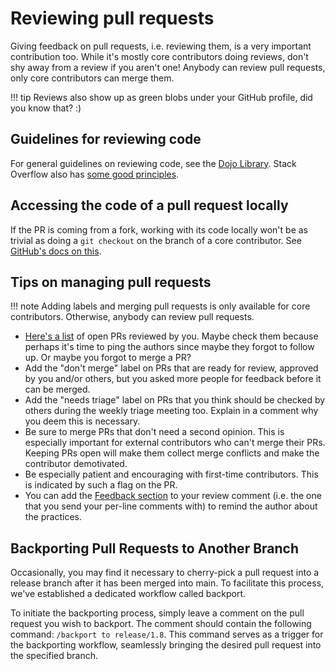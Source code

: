 # Reviewing pull requests

Giving feedback on pull requests, i.e. reviewing them, is a very important contribution too. While it's mostly core contributors doing reviews, don't shy away from a review if you aren't one! Anybody can review pull requests, only core contributors can merge them.

!!! tip
    Reviews also show up as green blobs under your GitHub profile, did you know that? :)

## Guidelines for reviewing code

For general guidelines on reviewing code, see the [Dojo Library](https://orcharddojo.net/orchard-resources/CoreLibrary/DevelopmentGuidelines/CodeReview). Stack Overflow also has [some good principles](https://stackoverflow.blog/2019/09/30/how-to-make-good-code-reviews-better/).

## Accessing the code of a pull request locally

If the PR is coming from a fork, working with its code locally won't be as trivial as doing a `git checkout` on the branch of a core contributor. See [GitHub's docs on this](https://docs.github.com/en/pull-requests/collaborating-with-pull-requests/reviewing-changes-in-pull-requests/checking-out-pull-requests-locally).

## Tips on managing pull requests

!!! note
    Adding labels and merging pull requests is only available for core contributors. Otherwise, anybody can review pull requests.

- [Here's a list](https://github.com/OrchardCMS/OrchardCore/pulls?q=is%3Apr+is%3Aopen+reviewed-by%3A%40me) of open PRs reviewed by you. Maybe check them because perhaps it's time to ping the authors since maybe they forgot to follow up. Or maybe you forgot to merge a PR? 
- Add the "don't merge" label on PRs that are ready for review, approved by you and/or others, but you asked more people for feedback before it can be merged.
- Add the "needs triage" label on PRs that you think should be checked by others during the weekly triage meeting too. Explain in a comment why you deem this is necessary.
- Be sure to merge PRs that don't need a second opinion. This is especially important for external contributors who can't merge their PRs. Keeping PRs open will make them collect merge conflicts and make the contributor demotivated.
- Be especially patient and encouraging with first-time contributors. This is indicated by such a flag on the PR.
- You can add the [Feedback section](contributing-code.md) to your review comment (i.e. the one that you send your per-line comments with) to remind the author about the practices.

## Backporting Pull Requests to Another Branch

Occasionally, you may find it necessary to cherry-pick a pull request into a release branch after it has been merged into main. To facilitate this process, we've established a dedicated workflow called backport.

To initiate the backporting process, simply leave a comment on the pull request you wish to backport. The comment should contain the following command: `/backport to release/1.8`. This command serves as a trigger for the backporting workflow, seamlessly bringing the desired pull request into the specified branch.
